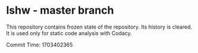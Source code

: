 # lshw - master branch

This repository contains frozen state of the repository.
Its history is cleared. It is used only for static code
analysis with Codacy.

Commit Time: 1703402365